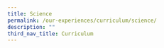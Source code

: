 ```yaml
---
title: Science
permalink: /our-experiences/curriculum/science/
description: ""
third_nav_title: Curriculum
---
```


